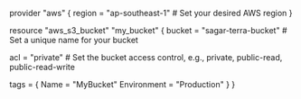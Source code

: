provider "aws" {
  region = "ap-southeast-1"  # Set your desired AWS region
}

resource "aws_s3_bucket" "my_bucket" {
  bucket = "sagar-terra-bucket"  # Set a unique name for your bucket

  acl    = "private"  # Set the bucket access control, e.g., private, public-read, public-read-write

  tags = {
    Name        = "MyBucket"
    Environment = "Production"
  }
}



